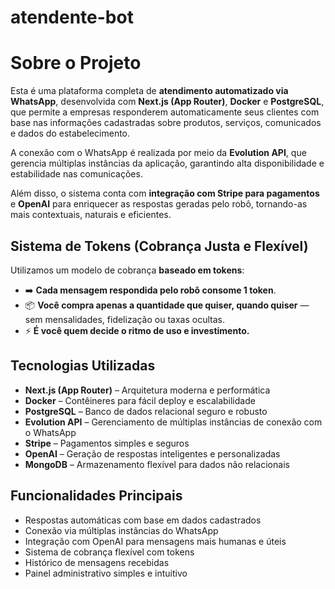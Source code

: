 # atendente-bot

# Sobre o Projeto

Esta é uma plataforma completa de **atendimento automatizado via WhatsApp**, desenvolvida com **Next.js (App Router)**, **Docker** e **PostgreSQL**, que permite a empresas responderem automaticamente seus clientes com base nas informações cadastradas sobre produtos, serviços, comunicados e dados do estabelecimento.

A conexão com o WhatsApp é realizada por meio da **Evolution API**, que gerencia múltiplas instâncias da aplicação, garantindo alta disponibilidade e estabilidade nas comunicações.

Além disso, o sistema conta com **integração com Stripe para pagamentos** e **OpenAI** para enriquecer as respostas geradas pelo robô, tornando-as mais contextuais, naturais e eficientes.

## Sistema de Tokens (Cobrança Justa e Flexível)

Utilizamos um modelo de cobrança **baseado em tokens**:

- ➡️ **Cada mensagem respondida pelo robô consome 1 token**.  
- 📦 **Você compra apenas a quantidade que quiser, quando quiser** — sem mensalidades, fidelização ou taxas ocultas.  
- ⚡ **É você quem decide o ritmo de uso e investimento.**

## Tecnologias Utilizadas

- **Next.js (App Router)** – Arquitetura moderna e performática  
- **Docker** – Contêineres para fácil deploy e escalabilidade  
- **PostgreSQL** – Banco de dados relacional seguro e robusto  
- **Evolution API** – Gerenciamento de múltiplas instâncias de conexão com o WhatsApp  
- **Stripe** – Pagamentos simples e seguros  
- **OpenAI** – Geração de respostas inteligentes e personalizadas
- **MongoDB** – Armazenamento flexível para dados não relacionais  

## Funcionalidades Principais

- Respostas automáticas com base em dados cadastrados  
- Conexão via múltiplas instâncias do WhatsApp  
- Integração com OpenAI para mensagens mais humanas e úteis  
- Sistema de cobrança flexível com tokens  
- Histórico de mensagens recebidas  
- Painel administrativo simples e intuitivo  
